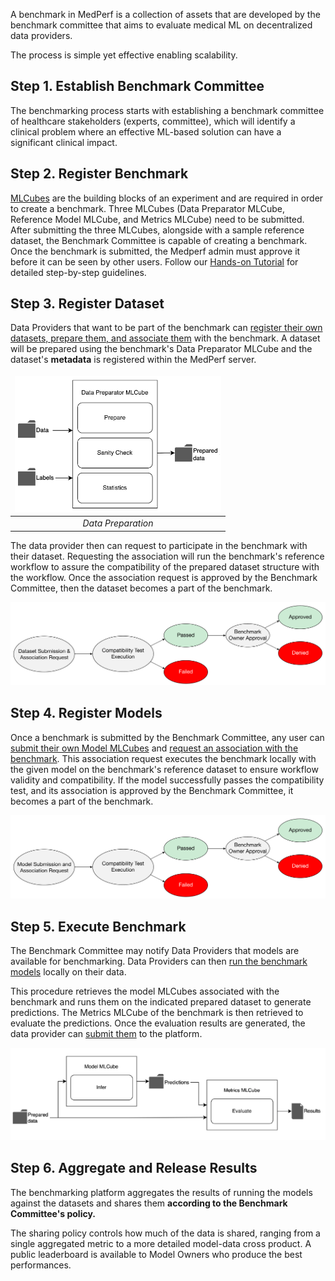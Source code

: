 <!-- # MedPerf Benchmarking Workflow

![](./images/full_diagram.PNG) -->

<!-- ## Creating a User

Currently, the MedPerf administration is the only one able to create users, controlling access to the system and permissions to own a benchmark. For example, if a hospital (Data Provider), a model owner, or a benchmark committee wants to have access to MedPerf, they need to contact the MedPerf administrator to add a user. -->


<style>
td, th {
   border: none!important;
}
</style>


A benchmark in MedPerf is a collection of assets that are developed by the benchmark committee that aims to evaluate medical ML on decentralized data providers.

The process is simple yet effective enabling scalability.

## Step 1. Establish Benchmark Committee

The benchmarking process starts with establishing a benchmark committee of healthcare stakeholders (experts, committee), which will identify a clinical problem where an effective ML-based solution can have a significant clinical impact.

<!-- ## Step 2. Recruit Data and Model Owners

The benchmark committee recruits Data Providers and Model Owners either by inviting trusted parties or by making an open call for participation. A higher number of dataset providers recruited can maximize diversity on a global scale. -->

## Step 2. Register Benchmark

[MLCubes](mlcubes/mlcubes.md) are the building blocks of an experiment and are required in order to create a benchmark. Three MLCubes (Data Preparator MLCube, Reference Model MLCube, and Metrics MLCube) need to be submitted. After submitting the three MLCubes, alongside with a sample reference dataset, the Benchmark Committee is capable of creating a benchmark. Once the benchmark is submitted, the Medperf admin must approve it before it can be seen by other users. Follow our [Hands-on Tutorial](getting_started/benchmark_owner_demo.md) for detailed step-by-step guidelines.

## Step 3. Register Dataset

Data Providers that want to be part of the benchmark can [register their own datasets, prepare them, and associate them](getting_started/data_owner_demo.md) with the benchmark. A dataset will be prepared using the benchmark's Data Preparator MLCube and the dataset's **metadata** is registered within the MedPerf server.

| ![flow_preparation.gif](images/flow_preparation_association_folders.PNG) | 
|:--:| 
| *Data Preparation* |


The data provider then can request to participate in the benchmark with their dataset. Requesting the association will run the benchmark's reference workflow to assure the compatibility of the prepared dataset structure with the workflow. Once the association request is approved by the Benchmark Committee, then the dataset becomes a part of the benchmark.

![](./images/dataset_preparation_association.png)

## Step 4. Register Models

Once a benchmark is submitted by the Benchmark Committee, any user can [submit their own Model MLCubes](getting_started/model_owner_demo.md) and [request an association with the benchmark](getting_started/model_owner_demo.md#3-request-participation). This association request executes the benchmark locally with the given model on the benchmark's reference dataset to ensure workflow validity and compatibility. If the model successfully passes the compatibility test, and its association is approved by the Benchmark Committee, it becomes a part of the benchmark.

![](./images/submitting_associating_additional_models_1.png)

## Step 5. Execute Benchmark

The Benchmark Committee may notify Data Providers that models are available for benchmarking. Data Providers can then [run the benchmark models](getting_started/data_owner_demo.md#5-execute-the-benchmark) locally on their data.

This procedure retrieves the model MLCubes associated with the benchmark and runs them on the indicated prepared dataset to generate predictions. The Metrics MLCube of the benchmark is then retrieved to evaluate the predictions. Once the evaluation results are generated, the data provider can [submit them](getting_started/data_owner_demo.md#6-submit-a-result) to the platform.

![](./images/execution_flow_folders.PNG)

## Step 6. Aggregate and Release Results

The benchmarking platform aggregates the results of running the models against the datasets and shares them **according to the Benchmark Committee's policy.**

The sharing policy controls how much of the data is shared, ranging from a single aggregated metric to a more detailed model-data cross product. A public leaderboard is available to Model Owners who produce the best performances.
